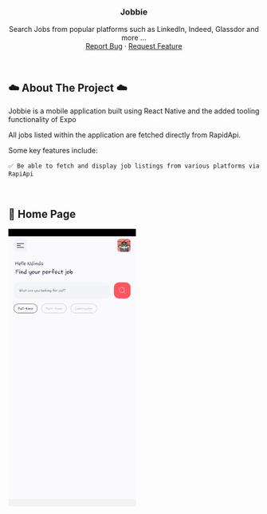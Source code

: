 <h3 align="center">Jobbie</h3>

  <p align="center">
    Search Jobs from popular platforms such as LinkedIn, Indeed, Glassdor and more ...
    <br />
    <a href="https://github.com/SharleneNdinda/jobbie/issues">Report Bug</a>
    ·
    <a href="https://github.com/SharleneNdinda/jobbie/issues">Request Feature</a>
  </p>
</div>

<br />

## ☁️ About The Project ☁️

Jobbie is a mobile application built using React Native and the added tooling functionality of Expo

All jobs listed within the application are fetched directly from RapidApi.

Some key features include:

    ✅ Be able to fetch and display job listings from various platforms via RapiApi

<br />

## 🤎 Home Page

<div>
  <a href="#">
    <img src="assets/images/home _screen_1.jpg" alt="home" width="256" height="556">
  </a>
  
</div>